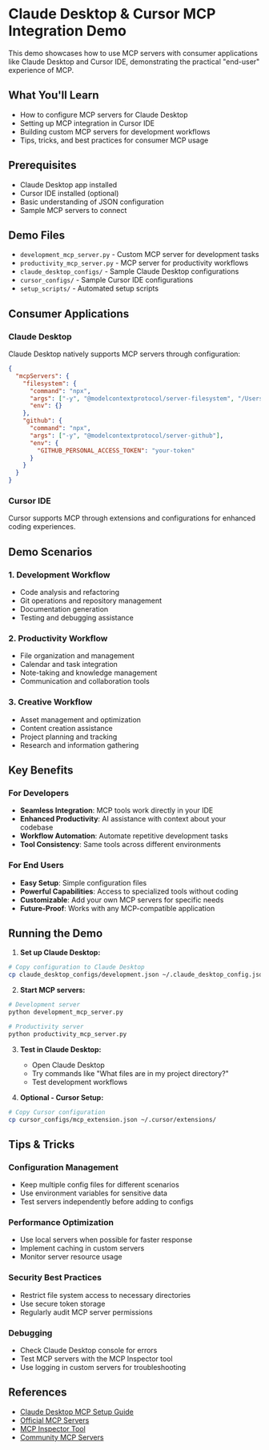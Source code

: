 # Claude Desktop & Cursor MCP Integration Demo

This demo showcases how to use MCP servers with consumer applications like Claude Desktop and Cursor IDE, demonstrating the practical "end-user" experience of MCP.

## What You'll Learn

- How to configure MCP servers for Claude Desktop
- Setting up MCP integration in Cursor IDE
- Building custom MCP servers for development workflows
- Tips, tricks, and best practices for consumer MCP usage

## Prerequisites

- Claude Desktop app installed
- Cursor IDE installed (optional)
- Basic understanding of JSON configuration
- Sample MCP servers to connect

## Demo Files

- `development_mcp_server.py` - Custom MCP server for development tasks
- `productivity_mcp_server.py` - MCP server for productivity workflows
- `claude_desktop_configs/` - Sample Claude Desktop configurations
- `cursor_configs/` - Sample Cursor IDE configurations
- `setup_scripts/` - Automated setup scripts

## Consumer Applications

### Claude Desktop

Claude Desktop natively supports MCP servers through configuration:

```json
{
  "mcpServers": {
    "filesystem": {
      "command": "npx",
      "args": ["-y", "@modelcontextprotocol/server-filesystem", "/Users/username/Documents"],
      "env": {}
    },
    "github": {
      "command": "npx",
      "args": ["-y", "@modelcontextprotocol/server-github"],
      "env": {
        "GITHUB_PERSONAL_ACCESS_TOKEN": "your-token"
      }
    }
  }
}
```

### Cursor IDE

Cursor supports MCP through extensions and configurations for enhanced coding experiences.

## Demo Scenarios

### 1. Development Workflow
- Code analysis and refactoring
- Git operations and repository management
- Documentation generation
- Testing and debugging assistance

### 2. Productivity Workflow
- File organization and management
- Calendar and task integration
- Note-taking and knowledge management
- Communication and collaboration tools

### 3. Creative Workflow
- Asset management and optimization
- Content creation assistance
- Project planning and tracking
- Research and information gathering

## Key Benefits

### For Developers
- **Seamless Integration**: MCP tools work directly in your IDE
- **Enhanced Productivity**: AI assistance with context about your codebase
- **Workflow Automation**: Automate repetitive development tasks
- **Tool Consistency**: Same tools across different environments

### For End Users
- **Easy Setup**: Simple configuration files
- **Powerful Capabilities**: Access to specialized tools without coding
- **Customizable**: Add your own MCP servers for specific needs
- **Future-Proof**: Works with any MCP-compatible application

## Running the Demo

1. **Set up Claude Desktop:**
```bash
# Copy configuration to Claude Desktop
cp claude_desktop_configs/development.json ~/.claude_desktop_config.json
```

2. **Start MCP servers:**
```bash
# Development server
python development_mcp_server.py

# Productivity server  
python productivity_mcp_server.py
```

3. **Test in Claude Desktop:**
   - Open Claude Desktop
   - Try commands like "What files are in my project directory?"
   - Test development workflows

4. **Optional - Cursor Setup:**
```bash
# Copy Cursor configuration
cp cursor_configs/mcp_extension.json ~/.cursor/extensions/
```

## Tips & Tricks

### Configuration Management
- Keep multiple config files for different scenarios
- Use environment variables for sensitive data
- Test servers independently before adding to configs

### Performance Optimization
- Use local servers when possible for faster response
- Implement caching in custom servers
- Monitor server resource usage

### Security Best Practices
- Restrict file system access to necessary directories
- Use secure token storage
- Regularly audit MCP server permissions

### Debugging
- Check Claude Desktop console for errors
- Test MCP servers with the MCP Inspector tool
- Use logging in custom servers for troubleshooting

## References

- [Claude Desktop MCP Setup Guide](https://docs.anthropic.com/claude/docs/connecting-claude-to-your-data)
- [Official MCP Servers](https://github.com/modelcontextprotocol/servers)
- [MCP Inspector Tool](https://github.com/modelcontextprotocol/inspector)
- [Community MCP Servers](https://github.com/punkpeye/awesome-mcp-servers)
